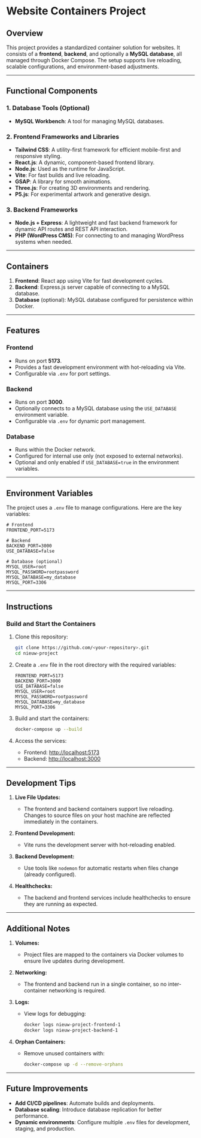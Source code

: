 # Website Containers Project

## Overview

This project provides a standardized container solution for websites. It consists of a **frontend**, **backend**, and optionally a **MySQL database**, all managed through Docker Compose. The setup supports live reloading, scalable configurations, and environment-based adjustments.

---

## Functional Components

### 1. Database Tools (Optional)

- **MySQL Workbench**: A tool for managing MySQL databases.

### 2. Frontend Frameworks and Libraries

- **Tailwind CSS**: A utility-first framework for efficient mobile-first and responsive styling.
- **React.js**: A dynamic, component-based frontend library.
- **Node.js**: Used as the runtime for JavaScript.
- **Vite**: For fast builds and live reloading.
- **GSAP**: A library for smooth animations.
- **Three.js**: For creating 3D environments and rendering.
- **P5.js**: For experimental artwork and generative design.

### 3. Backend Frameworks

- **Node.js + Express**: A lightweight and fast backend framework for dynamic API routes and REST API interaction.
- **PHP (WordPress CMS)**: For connecting to and managing WordPress systems when needed.

---

## Containers

1. **Frontend**: React app using Vite for fast development cycles.
2. **Backend**: Express.js server capable of connecting to a MySQL database.
3. **Database** (optional): MySQL database configured for persistence within Docker.

---

## Features

### Frontend

- Runs on port **5173**.
- Provides a fast development environment with hot-reloading via Vite.
- Configurable via `.env` for port settings.

### Backend

- Runs on port **3000**.
- Optionally connects to a MySQL database using the `USE_DATABASE` environment variable.
- Configurable via `.env` for dynamic port management.

### Database

- Runs within the Docker network.
- Configured for internal use only (not exposed to external networks).
- Optional and only enabled if `USE_DATABASE=true` in the environment variables.

---

## Environment Variables

The project uses a `.env` file to manage configurations. Here are the key variables:

```env
# Frontend
FRONTEND_PORT=5173

# Backend
BACKEND_PORT=3000
USE_DATABASE=false

# Database (optional)
MYSQL_USER=root
MYSQL_PASSWORD=rootpassword
MYSQL_DATABASE=my_database
MYSQL_PORT=3306
```

---

## Instructions

### Build and Start the Containers

1. Clone this repository:

   ```bash
   git clone https://github.com/<your-repository>.git
   cd nieuw-project
   ```

2. Create a `.env` file in the root directory with the required variables:

   ```env
   FRONTEND_PORT=5173
   BACKEND_PORT=3000
   USE_DATABASE=false
   MYSQL_USER=root
   MYSQL_PASSWORD=rootpassword
   MYSQL_DATABASE=my_database
   MYSQL_PORT=3306
   ```

3. Build and start the containers:

   ```bash
   docker-compose up --build
   ```

4. Access the services:
   - Frontend: [http://localhost:5173](http://localhost:5173)
   - Backend: [http://localhost:3000](http://localhost:3000)

---

## Development Tips

1. **Live File Updates:**

   - The frontend and backend containers support live reloading. Changes to source files on your host machine are reflected immediately in the containers.

2. **Frontend Development:**

   - Vite runs the development server with hot-reloading enabled.

3. **Backend Development:**

   - Use tools like `nodemon` for automatic restarts when files change (already configured).

4. **Healthchecks:**
   - The backend and frontend services include healthchecks to ensure they are running as expected.

---

## Additional Notes

1. **Volumes:**

   - Project files are mapped to the containers via Docker volumes to ensure live updates during development.

2. **Networking:**

   - The frontend and backend run in a single container, so no inter-container networking is required.

3. **Logs:**

   - View logs for debugging:
     ```bash
     docker logs nieuw-project-frontend-1
     docker logs nieuw-project-backend-1
     ```

4. **Orphan Containers:**
   - Remove unused containers with:
     ```bash
     docker-compose up -d --remove-orphans
     ```

---

## Future Improvements

- **Add CI/CD pipelines**: Automate builds and deployments.
- **Database scaling**: Introduce database replication for better performance.
- **Dynamic environments**: Configure multiple `.env` files for development, staging, and production.
